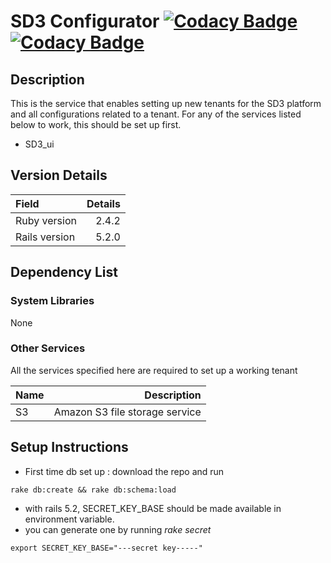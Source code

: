 # SD3 Configurator [![Codacy Badge](https://api.codacy.com/project/badge/Grade/6907513e49be41b3baaf93c03cca8372)](https://www.codacy.com?utm_source=git@bitbucket.org&amp;utm_medium=referral&amp;utm_content=pramata/sd3_configurator&amp;utm_campaign=Badge_Grade)[![Codacy Badge](https://api.codacy.com/project/badge/Coverage/6907513e49be41b3baaf93c03cca8372)](https://www.codacy.com?utm_source=git@bitbucket.org&utm_medium=referral&utm_content=pramata/sd3_configurator&utm_campaign=Badge_Coverage)

## Description

This is the service that enables setting up new tenants for the SD3 platform and all configurations related to a tenant.
For any of the services listed below to work, this should be set up first.
-   SD3_ui

## Version Details

| Field                                 | Details                                  |
|:--------------------------------------|-----------------------------------------:|
| Ruby version                          | 2.4.2                                    |
| Rails version                         | 5.2.0                                    |

## Dependency List

### System Libraries

None

### Other Services

All the services specified here are required to set up a working tenant

| Name                            |               Description                                  |
|:--------------------------------|-----------------------------------------------------------:|
| S3                              | Amazon S3 file storage service                             |

## Setup Instructions

-   First time db set up : download the repo and run 

```
rake db:create && rake db:schema:load
```

-   with rails 5.2, SECRET_KEY_BASE should be made available in environment variable.
-   you can generate one by running *rake secret*

```
export SECRET_KEY_BASE="---secret key-----"
```

